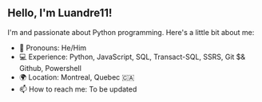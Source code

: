 
<!-- Introduction -->
## Hello, I'm Luandre11! 

I'm and passionate about Python programming. Here's a little bit about me:

- 🌟 Pronouns: He/Him
- 💻 Experience: Python, JavaScript, SQL, Transact-SQL, SSRS, Git $& Github, Powershell 
- 🌍 Location: Montreal, Quebec 🇨🇦 
- 📫 How to reach me: To be updated


